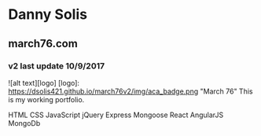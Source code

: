 # Danny Solis
## march76.com
### v2 last update 10/9/2017
![alt text][logo]
[logo]: https://dsolis421.github.io/march76v2/img/aca_badge.png "March 76"
This is my working portfolio.

HTML
CSS
JavaScript
jQuery
Express
Mongoose
React
AngularJS
MongoDb
